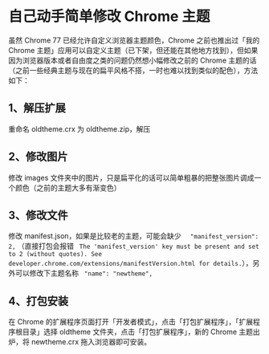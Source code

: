 # 自己动手简单修改 Chrome 主题

虽然 Chrome 77 已经允许自定义浏览器主题颜色，Chrome 之前也推出过「我的Chrome 主题」应用可以自定义主题（已下架，但还能在其他地方找到），但如果因为浏览器版本或者自由度之类的问题仍然想小幅修改之前的 Chrome 主题的话（之前一些经典主题与现在的扁平风格不搭，一时也难以找到类似的配色），方法如下：

## 1、解压扩展

重命名 oldtheme.crx 为 oldtheme.zip，解压

## 2、修改图片

修改 images 文件夹中的图片，只是扁平化的话可以简单粗暴的把整张图片调成一个颜色（之前的主题大多有渐变色）

## 3、修改文件

修改 manifest.json，如果是比较老的主题，可能会缺少 ```  "manifest_version": 2,``` （直接打包会报错 ``` The 'manifest_version' key must be present and set to 2 (without quotes). See developer.chrome.com/extensions/manifestVersion.html for details.```），另外可以修改下主题名称 ``` "name": "newtheme",``` 

## 4、打包安装

在 Chrome 的扩展程序页面打开「开发者模式」，点击「打包扩展程序」，「扩展程序根目录」选择 oldtheme 文件夹，点击「打包扩展程序」，新的 Chrome 主题出炉，将 newtheme.crx 拖入浏览器即可安装。

